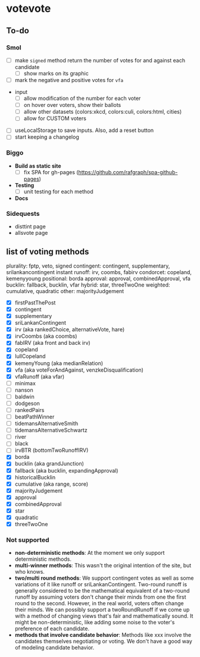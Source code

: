 # votevote

## To-do
### Smol
 - [ ] make `signed` method return the number of votes for and against each candidate
   - [ ] show marks on its graphic
 - [ ] mark the negative and positive votes for `vfa` 
 - input
   - [ ] allow modification of the number for each voter
   - [ ] on hover over voters, show their ballots
   - [ ] allow other datasets (colors:xkcd, colors:culi, colors:html, cities)
   - [ ] allow for CUSTOM voters
 - [ ] useLocalStorage to save inputs. Also, add a reset button
 - [ ] start keeping a changelog

### Biggo 
 - **Build as static site**
   - [ ] fix SPA for gh-pages (https://github.com/rafgraph/spa-github-pages) 
 - **Testing**
   - [ ] unit testing for each method
 - **Docs**

### Sidequests
 - disttint page 
 - allsvote page


## list of voting methods

plurality: fptp, veto, signed
contingent: contingent, supplementary, srilankancontingent
instant runoff: irv, coombs, fabirv
condorcet: copeland, kemenyyoung
positional: borda
approval: approval, combinedApproval, vfa
bucklin: fallback, bucklin, vfar
hybrid: star, threeTwoOne
weighted: cumulative, quadratic
other: majorityJudgement


 - [x] firstPastThePost
 - [x] contingent
 - [x] supplementary
 - [x] sriLankanContingent 
 - [x] irv (aka rankedChoice, alternativeVote, hare)
 - [x] irvCoombs (aka coombs)
 - [x] fabIRV (aka front and back irv)
 - [x] copeland
 - [x] lullCopeland
 - [x] kemenyYoung (aka medianRelation)
 - [x] vfa (aka voteForAndAgainst, venzkeDisqualification)
 - [x] vfaRunoff (aka vfar)
 - [ ] minimax
 - [ ] nanson
 - [ ] baldwin
 - [ ] dodgeson
 - [ ] rankedPairs
 - [ ] beatPathWinner
 - [ ] tidemansAlternativeSmith
 - [ ] tidemansAlternativeSchwartz
 - [ ] river
 - [ ] black
 - [ ] irvBTR (bottomTwoRunoffIRV)
 - [x] borda
 - [x] bucklin (aka grandJunction)
 - [x] fallback (aka bucklin, expandingApproval)
 - [x] historicalBucklin
 - [x] cumulative (aka range, score)
 - [x] majorityJudgement
 - [x] approval
 - [x] combinedApproval
 - [x] star
 - [x] quadratic
 - [x] threeTwoOne

### Not supported
 - **non-deterministic methods**: At the moment we only support deterministic methods.
 - **multi-winner methods**: This wasn't the original intention of the site, but who knows.
 - **two/multi round methods**: We support contingent votes as well as some variations of it like runoff or sriLankanContingent. Two-round runoff is generally considered to be the mathematical equivalent of a two-round runoff by assuming voters don't change their minds from one the first round to the second. However, in the real world, voters often change their minds. We can possibly support a twoRoundRunoff if we come up with a method of changing views that's fair and mathematically sound. It might be non-deterministic, like adding some noise to the voter's preference of each candidate.
 - **methods that involve candidate behavior**: Methods like xxx involve the candidates themselves negotiating or voting. We don't have a good way of modeling candidate behavior.
